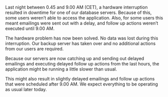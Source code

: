 Last night between 0.45 and 9.00 AM (CET), a hardware interruption
resulted in downtime for one of our database servers. Because of this,
some users weren’t able to access the application. Also, for some users
this meant emailings were sent out with a delay, and follow up actions
weren’t executed until 9.00 AM.

The hardware problem has now been solved. No data was lost during this
interruption. Our backup server has taken over and no additional actions
from our users are required.

Because our servers are now catching up and sending out delayed
emailings and executing delayed follow up actions from the last hours,
the application might be running a little slower than usual.

This might also result in slightly delayed emailings and follow up
actions that were scheduled after 9.00 AM. We expect everything to be
operating as usual later today.
